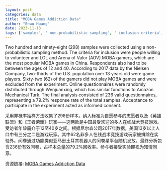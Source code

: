```yaml
---
layout: post
categories: data
title: "MOBA Games Addiction Data"
author: "Enwu Huang"
date: 2023-11-13
tags: ['samples', ' non-probabilistic sampling', ' inclusion criteria', ' volunteer', ' LOL', ' Arena of Valor', ' AOV', ' MOBA gamers', ' popular', ' China', ' respondents', ' ages 12-40', ' Nielsen Company', ' 2017 data', ' U.S. population', ' game players', ' excluded', ' experiment', ' online questionnaires', ' Wenjuanxing', ' Amazon Mechanical Turk', ' final analysis', ' valid questionnaires', ' response rate', ' informed consent']
---
```


Two hundred and ninety-eight (298) samples were collected using a non-probabilistic sampling method. The criteria for inclusion were people willing to volunteer and LOL and Arena of Valor (AOV) MOBA gamers, which are the most popular MOBA games in China. Respondents also had to be between the ages of 12 and 40. According to 2017 data by the Nielsen Company, two-thirds of the U.S. population over 13 years old were game players. Sixty-two (62) of the gamers did not play MOBA games and were excluded from the experiment. Online questionnaires were randomly distributed through Wenjuanxing, which has similar functions to Amazon Mechanical Turk. The final analysis consisted of 236 valid questionnaires, representing a 79.2% response rate of the total samples. Acceptance to participate in the experiment acted as informed consent.

采用非概率抽样方法收集了298份样本。纳入标准为自愿参与的志愿者以及《英雄联盟》和《王者荣耀》玩家——这两款是中国最受欢迎的多人在线战术竞技游戏。受访者年龄需介于12至40岁之间。根据尼尔森公司2017年数据，美国13岁以上人口中有三分之二是游戏玩家。其中62名非多人在线战术竞技游戏玩家被排除在实验外。问卷通过功能类似亚马逊土耳其机器人的问卷星平台随机发放。最终分析包含236份有效问卷，占样本总量的79.2%回收率。参与者接受实验即视为知情同意。

资源链接: [MOBA Games Addiction Data](https://doi.org/10.57760/sciencedb.12572)
